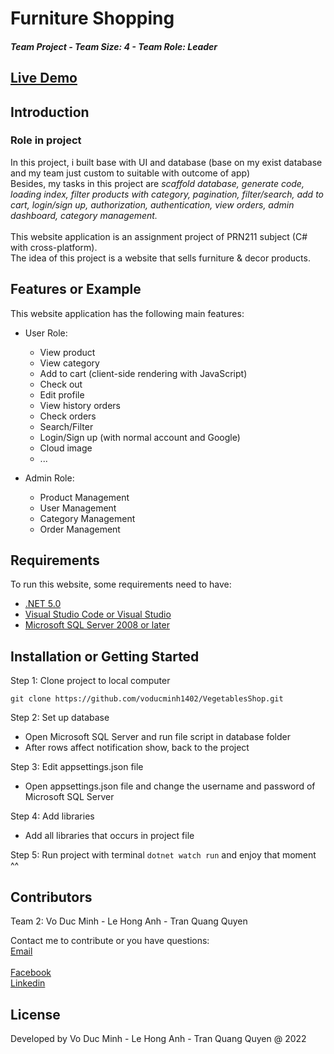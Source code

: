 # Furniture Shopping 
<h5>Team Project - Team Size: 4 - Team Role: Leader</h5>

## [Live Demo](https://youtu.be/U68-1ZbIxrs)	
	
## Introduction

<h3>Role in project</h3>  
In this project, i built base with UI and database (base on my exist database and my team just custom to suitable with outcome of app)<br>
Besides, my tasks in this project are <i>scaffold database, generate code, loading index, filter products with category, pagination, filter/search, add to cart, login/sign up, authorization,
authentication, view orders, admin dashboard, category management.</i> <br>


<br>
This website application is an assignment project of PRN211 subject (C# with cross-platform). <br>
The idea of this project is a website that sells furniture & decor products.

## Features or Example

This website application has the following main features:

- User Role:
  + View product
  + View category
  + Add to cart (client-side rendering with JavaScript)
  + Check out 
  + Edit profile
  + View history orders
  + Check orders
  + Search/Filter
  + Login/Sign up (with normal account and Google)
  + Cloud image
  + ...
  
- Admin Role:
  + Product Management
  + User Management
  + Category Management
  + Order Management

## Requirements

To run this website, some requirements need to have:
+ [.NET 5.0](https://dotnet.microsoft.com/en-us/download/dotnet/5.0)
+ [Visual Studio Code or Visual Studio](https://code.visualstudio.com/download)
+ [Microsoft SQL Server 2008 or later](https://www.microsoft.com/en-us/sql-server/sql-server-downloads)


## Installation or Getting Started

Step 1: Clone project to local computer

	git clone https://github.com/voducminh1402/VegetablesShop.git

Step 2: Set up database
 - Open Microsoft SQL Server and run file script in database folder
 - After rows affect notification show, back to the project

Step 3: Edit appsettings.json file
 - Open appsettings.json file and change the username and password of Microsoft SQL Server

Step 4: Add libraries
 - Add all libraries that occurs in project file

Step 5: Run project with terminal `dotnet watch run` and enjoy that moment ^^


## Contributors

Team 2: Vo Duc Minh - Le Hong Anh - Tran Quang Quyen

Contact me to contribute or you have questions:
<br>[Email](mailto:voducminh.work@gmail.com)	
<br>[Facebook](https://www.facebook.com/)
<br>[Linkedin](https://www.linkedin.com/in/minhvd0406/)

## License
Developed by Vo Duc Minh - Le Hong Anh - Tran Quang Quyen @ 2022
